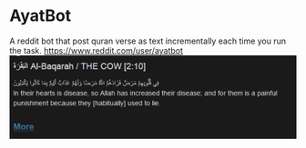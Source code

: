 # AyatBot

A reddit bot that post quran verse as text incrementally each time you run the task.
https://www.reddit.com/user/ayatbot  
![Preview](https://raw.githubusercontent.com/SaidRH/Reddit-Quran-Verses-Bot/master/Preview.png)
